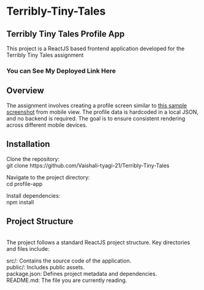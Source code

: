 # Terribly-Tiny-Tales

<h2>Terribly Tiny Tales Profile App</h2>
This project is a ReactJS based frontend application developed for the Terribly Tiny Tales assignment
<h3>You can See My Deployed Link <a href="https://terribly-tiny-tales-one.vercel.app/"></a>Here</h3>

<h2>Overview</h2>
The assignment involves creating a profile screen similar to <a href="https://www.terriblytinytales.com/profile.jpeg">this sample screenshot</a> from mobile view. The profile data is hardcoded in a local JSON, and no backend is required. The goal is to ensure consistent rendering across different mobile devices.

<h2>Installation</h2>
Clone the repository: <br>
git clone https://github.com/Vaishali-tyagi-21/Terribly-Tiny-Tales <br>

Navigate to the project directory:<br>
cd profile-app<br>

Install dependencies:<br>
npm install<br>

<h2>Project Structure</h2><br>
The project follows a standard ReactJS project structure. Key directories and files include:<br>

src/: Contains the source code of the application.<br>
public/: Includes public assets.<br>
package.json: Defines project metadata and dependencies.<br>
README.md: The file you are currently reading.<br>
